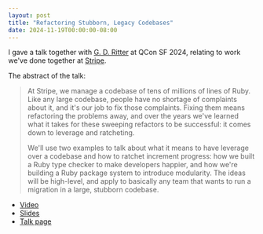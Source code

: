 ```yaml
---
layout: post
title: "Refactoring Stubborn, Legacy Codebases"
date: 2024-11-19T00:00:00-08:00
---
```


I gave a talk together with [G. D. Ritter] at QCon SF 2024, relating to work
we've done together at [Stripe](https://jez.io/thoughts/on-stripe/).

The abstract of the talk:

> At Stripe, we manage a codebase of tens of millions of lines of Ruby. Like any
> large codebase, people have no shortage of complaints about it, and it's our
> job to fix those complaints. Fixing them means refactoring the problems away,
> and over the years we've learned what it takes for these sweeping refactors to
> be successful: it comes down to leverage and ratcheting.
>
> We'll use two examples to talk about what it means to have leverage over a
> codebase and how to ratchet increment progress: how we built a Ruby type
> checker to make developers happier, and how we're building a Ruby package
> system to introduce modularity. The ideas will be high-level, and apply to
> basically any team that wants to run a migration in a large, stubborn
> codebase.
>
> <p></p>

- [Video](https://www.infoq.com/presentations/refactoring-legacy-codebases/)
- [Slides](https://sorbet.run/talks/QCon2024/)
- [Talk page](https://qconsf.com/presentation/nov2024/refactoring-stubborn-legacy-codebases)

[G. D. Ritter]: https://gdritter.com/

